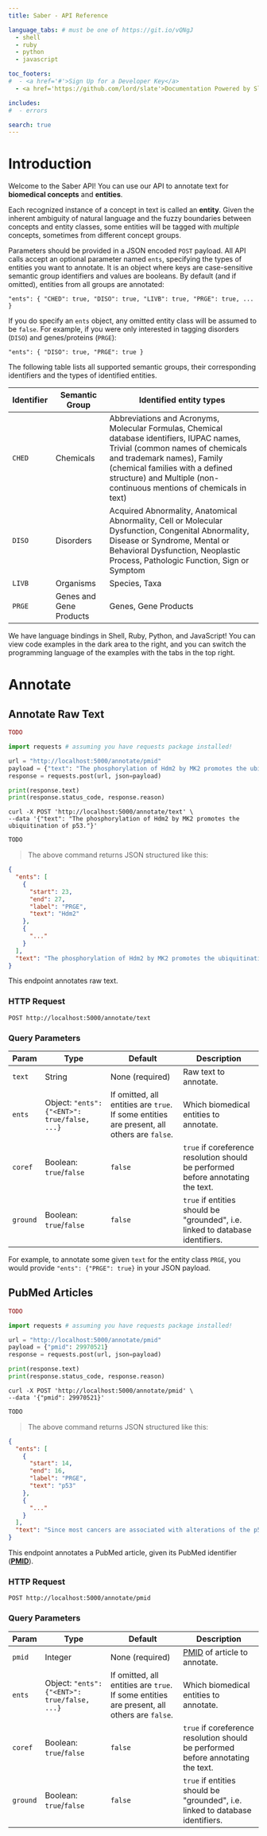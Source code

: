 ```yaml
---
title: Saber - API Reference

language_tabs: # must be one of https://git.io/vQNgJ
  - shell
  - ruby
  - python
  - javascript

toc_footers:
#  - <a href='#'>Sign Up for a Developer Key</a>
  - <a href='https://github.com/lord/slate'>Documentation Powered by Slate</a>

includes:
#  - errors

search: true
---
```


# Introduction

Welcome to the Saber API! You can use our API to annotate text for **biomedical concepts** and **entities**.

Each recognized instance of a concept in text is called an **entity**. Given the inherent ambiguity of natural language and the fuzzy boundaries between concepts and entity classes, some entities will be tagged with _multiple_ concepts, sometimes from different concept groups.

Parameters should be provided in a JSON encoded `POST` payload. All API calls accept an optional parameter named `ents`, specifying the types of entities you want to annotate. It is an object where keys are case-sensitive semantic group identifiers and values are booleans. By default (and if omitted), entities from all groups are annotated:

`"ents": { "CHED": true, "DISO": true, "LIVB": true, "PRGE": true, ... }`

If you do specify an `ents` object, any omitted entity class will be assumed to be `false`. For example, if you were only interested in tagging disorders (`DISO`) and genes/proteins (`PRGE`):

`"ents": { "DISO": true, "PRGE": true }`

The following table lists all supported semantic groups, their corresponding identifiers and the types of identified entities.

Identifier | Semantic Group | Identified entity types
---------- | -------------- | -----------------------
`CHED` | Chemicals | Abbreviations and Acronyms, Molecular Formulas, Chemical database identifiers, IUPAC names, Trivial (common names of chemicals and trademark names), Family (chemical families with a defined structure) and Multiple (non-continuous mentions of chemicals in text)
`DISO` | Disorders | Acquired Abnormality, Anatomical Abnormality, Cell or Molecular Dysfunction, Congenital Abnormality, Disease or Syndrome, Mental or Behavioral Dysfunction, Neoplastic Process, Pathologic Function, Sign or Symptom
`LIVB` | Organisms | Species, Taxa
`PRGE` | Genes and Gene Products | Genes, Gene Products

We have language bindings in Shell, Ruby, Python, and JavaScript! You can view code examples in the dark area to the right, and you can switch the programming language of the examples with the tabs in the top right.

# Annotate

## Annotate Raw Text

```ruby
TODO
```

```python
import requests # assuming you have requests package installed!

url = "http://localhost:5000/annotate/pmid"
payload = {"text": "The phosphorylation of Hdm2 by MK2 promotes the ubiquitination of p53."}
response = requests.post(url, json=payload)

print(response.text)
print(response.status_code, response.reason)
```

```shell
curl -X POST 'http://localhost:5000/annotate/text' \
--data '{"text": "The phosphorylation of Hdm2 by MK2 promotes the ubiquitination of p53."}'

```

```javascript
TODO
```

> The above command returns JSON structured like this:

```json
{
  "ents": [
    {
      "start": 23,
      "end": 27,
      "label": "PRGE",
      "text": "Hdm2"
    },
    {
      "..."
    }
  ],
  "text": "The phosphorylation of Hdm2 by MK2 promotes the ubiquitination of p53."
}
```

This endpoint annotates raw text.

### HTTP Request

`POST http://localhost:5000/annotate/text`

### Query Parameters

Param | Type | Default | Description
----- | ---- | ------- | -----------
`text` | String | None (required) | Raw text to annotate.
`ents` | Object: `"ents": {"<ENT>": true/false, ...}` | If omitted, all entities are `true`. If some entities are present, all others are `false`. | Which biomedical entities to annotate.
`coref` | Boolean: `true`/`false` | `false` | `true` if coreference resolution should be performed before annotating the text.
`ground` | Boolean: `true`/`false` | `false` | `true` if entities should be "grounded", i.e. linked to database identifiers.

<aside class="notice">
For example, to annotate some given <code>text</code> for the entity class <code>PRGE</code>, you would provide <code>"ents": {"PRGE": true}</code> in your JSON payload.
</aside>

## PubMed Articles

```ruby
TODO
```

```python
import requests # assuming you have requests package installed!

url = "http://localhost:5000/annotate/pmid"
payload = {"pmid": 29970521}
response = requests.post(url, json=payload)

print(response.text)
print(response.status_code, response.reason)
```

```shell
curl -X POST 'http://localhost:5000/annotate/pmid' \
--data '{"pmid": 29970521}'
```

```javascript
TODO
```

> The above command returns JSON structured like this:

```json
{
  "ents": [
    {
      "start": 14,
      "end": 16,
      "label": "PRGE",
      "text": "p53"
    },
    {
      "..."
    }
  ],
  "text": "Since most cancers are associated with alterations of the p53 and Rb pathways ..."
}
```

This endpoint annotates a PubMed article, given its PubMed identifier ([**PMID**](https://en.wikipedia.org/wiki/PubMed#PubMed_identifier)).

### HTTP Request

`POST http://localhost:5000/annotate/pmid`

### Query Parameters

Param | Type | Default | Description
----- | ---- | ------- | -----------
`pmid` | Integer | None (required) | [PMID](https://en.wikipedia.org/wiki/PubMed#PubMed_identifier) of article to annotate.
`ents` | Object: `"ents": {"<ENT>": true/false, ...}` | If omitted, all entities are `true`. If some entities are present, all others are `false`. | Which biomedical entities to annotate.
`coref` | Boolean: `true`/`false` | `false` | `true` if coreference resolution should be performed before annotating the text.
`ground` | Boolean: `true`/`false` | `false` | `true` if entities should be "grounded", i.e. linked to database identifiers.
